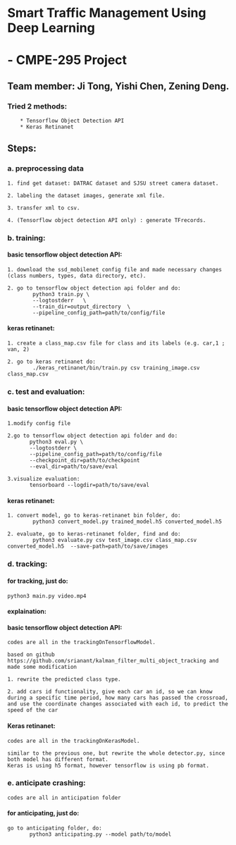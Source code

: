 # Smart Traffic Management Using Deep Learning
#                       - CMPE-295 Project

## Team member:  Ji Tong, Yishi Chen, Zening Deng.

### Tried 2 methods:
        * Tensorflow Object Detection API
        * Keras Retinanet

## Steps:

### a. preprocessing data
```
1. find get dataset: DATRAC dataset and SJSU street camera dataset.

2. labeling the dataset images, generate xml file.

3. transfer xml to csv.

4. (Tensorflow object detection API only) : generate TFrecords.
```

### b. training:

#### basic tensorflow object detection API:

```
1. download the ssd_mobilenet config file and made necessary changes (class numbers, types, data directory, etc).

2. go to tensorflow object detection api folder and do: 
        python3 train.py \
        --logtostderr   \
        --train_dir=output_directory  \
        --pipeline_config_path=path/to/config/file
```

#### keras retinanet:

```
1. create a class_map.csv file for class and its labels (e.g. car,1 ; van, 2)

2. go to keras retinanet do: 
        ./keras_retinanet/bin/train.py csv training_image.csv class_map.csv
```

### c. test and evaluation:

#### basic tensorflow object detection API:

```
1.modify config file 

2.go to tensorflow object detection api folder and do:
       python3 eval.py \
       --logtostderr \
       --pipeline_config_path=path/to/config/file
       --checkpoint_dir=path/to/checkpoint
       --eval_dir=path/to/save/eval
       
3.visualize evaluation:
       tensorboard --logdir=path/to/save/eval
```

#### keras retinanet:

```
1. convert model, go to keras-retinanet bin folder, do:
        python3 convert_model.py trained_model.h5 converted_model.h5

2. evaluate, go to keras-retinanet folder, find and do:
        python3 evaluate.py csv test_image.csv class_map.csv converted_model.h5  --save-path=path/to/save/images

```

### d. tracking:

#### for tracking, just do:  
```
python3 main.py video.mp4
```
#### explaination: 
#### basic tensorflow object detection API:
```
codes are all in the trackingOnTensorflowModel.

based on github https://github.com/srianant/kalman_filter_multi_object_tracking and made some modification

1. rewrite the predicted class type.

2. add cars id functionality, give each car an id, so we can know during a specific time period, how many cars has passed the crossroad, and use the coordinate changes associated with each id, to predict the speed of the car
```
#### Keras retinanet:
```
codes are all in the trackingOnKerasModel.

similar to the previous one, but rewrite the whole detector.py, since both model has different format.
Keras is using h5 format, however tensorflow is using pb format.

```
### e. anticipate crashing:

```
codes are all in anticipation folder
```
#### for anticipating, just do:

```
go to anticipating folder, do:
       python3 anticipating.py --model path/to/model
```

